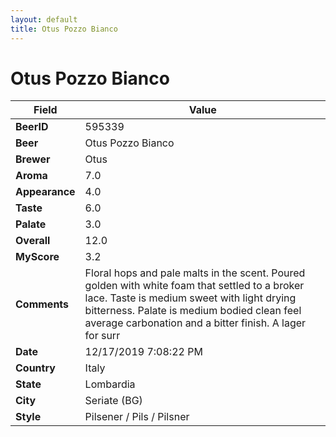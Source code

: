 ```yaml
---
layout: default
title: Otus Pozzo Bianco
---
```


# Otus Pozzo Bianco

| Field         | Value     |
|---------------|-----------|
| **BeerID** | 595339 |
| **Beer** | Otus Pozzo Bianco |
| **Brewer** | Otus |
| **Aroma** | 7.0 |
| **Appearance** | 4.0 |
| **Taste** | 6.0 |
| **Palate** | 3.0 |
| **Overall** | 12.0 |
| **MyScore** | 3.2 |
| **Comments** | Floral hops and pale malts in the scent. Poured golden with white foam that settled to a broker lace. Taste is medium sweet with light drying bitterness. Palate is medium bodied clean feel average carbonation and a bitter finish. A lager for surr |
| **Date** | 12/17/2019 7:08:22 PM |
| **Country** | Italy |
| **State** | Lombardia |
| **City** | Seriate &#40;BG&#41; |
| **Style** | Pilsener / Pils / Pilsner |
